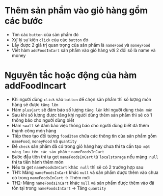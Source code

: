 # Thêm sản phẩm vào giỏ hàng gồm các bước
  + Tìm các `button` của sản phẩm đó
  + Xử lý sự kiện `click` của các `button` đó
  + Lấy được 2 giá trị quan trọng của sản phẩm là `nameFood` và `moneyFood`
  + Viết hàm `addFoodInCart` sản phẩm vào giỏ hàng với 2 đối số là name và money

# Nguyên tắc hoặc động của hàm addFoodIncart
  + Khi người dùng `click` vào `button` để chọn sản phẩm thì số lượng món hàng sẽ được `tăng lên`
  + Hàm `plusCart` sẽ đảm bảo số lượng `tăng lên` khi người dùng `thêm món`
  + Sau khi số lượng được tăng khi người dùng thêm sản phẩm thì sẽ có 1 thông báo cho người dùng biết
  + Hàm `swall` sẽ đảm bảo việc thông báo cho người dùng biết đã thêm thành công món hàng
  + Tiếp theo tạo đối tượng `foodItem` chứa các thông tin của sản phẩm gồm `nameFood`, `moneyFood` và `quantity`
  + Để `check` sản phẩm đã có trong giỏ hàng hay chưa thì ta cần tạo` một mảng lưu tên các sản phẩm` - `nameFoodsInCart`
  + Bước đầu tiên thì ta get `nameFoodsInCart` từ `localstorage` nếu mảng` null` thì ta tiến hành thêm món 
  + Nếu ta get `nameFoodsInCart` khác` null` thì sẽ có 2 trường hợp sau
  + TH1: Mảng `nameFoodsInCart` khác `null` và sản phẩm được thêm vào chưa có trong `nameFoodsInCart` -> Thêm mới
  + TH2: Mảng `nameFoodsInCart` khác `null` và sản phẩm được thêm vào đã tồn tại trong `nameFoodsInCart` -> Tăng     `quantity`
